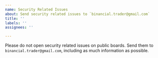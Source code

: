 ```yaml
---
name: Security Related Issues
about: Send security related issues to `binancial.trader@gmail.com`
title: ''
labels: ''
assignees: ''

---
```


Please do not open security related issues on public boards. Send them to `binancial.trader@gmail.com`, including as much information as possible.
